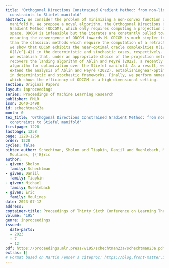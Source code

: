 ```yaml
---
title: 'Orthogonal Directions Constrained Gradient Method: from non-linear equality
  constraints to Stiefel manifold'
abstract: We consider the problem of minimizing a non-convex function over a smooth
  manifold M. We propose a novel algorithm, the Orthogonal Directions Constrained
  Gradient Method (ODCGM), which only requires computing a projection onto a vector
  space. ODCGM is infeasible but the iterates are constantly pulled towards the manifold,
  ensuring the convergence of ODCGM towards M. ODCGM is much simpler to implement
  than the classical methods which require the computation of a retraction. Moreover,
  we show that ODCGM exhibits the near-optimal oracle complexities O(1/ε^{-2}) and
  O(1/ε^{-4}) in the deterministic and stochastic cases, respectively. Furthermore,
  we establish that, under an appropriate choice of the projection metric, our method
  recovers the landing algorithm of Ablin and Peyré (2022), a recently introduced
  algorithm for optimization over the Stiefel manifold. As a result, we significantly
  extend the analysis of Ablin and Peyré (2022), establishingnear-optimal rates both
  in deterministic and stochastic frameworks. Finally, we perform numerical experiments,
  which shows the efficiency of ODCGM in a high-dimensional setting.
section: Original Papers
layout: inproceedings
series: Proceedings of Machine Learning Research
publisher: PMLR
issn: 2640-3498
id: schechtman23a
month: 0
tex_title: 'Orthogonal Directions Constrained Gradient Method: from non-linear equality
  constraints to Stiefel manifold'
firstpage: 1228
lastpage: 1258
page: 1228-1258
order: 1228
cycles: false
bibtex_author: Schechtman, Sholom and Tiapkin, Daniil and Muehlebach, Michael and
  Moulines, {\'E}ric
author:
- given: Sholom
  family: Schechtman
- given: Daniil
  family: Tiapkin
- given: Michael
  family: Muehlebach
- given: Éric
  family: Moulines
date: 2023-07-12
address: 
container-title: Proceedings of Thirty Sixth Conference on Learning Theory
volume: '195'
genre: inproceedings
issued:
  date-parts:
  - 2023
  - 7
  - 12
pdf: https://proceedings.mlr.press/v195/schechtman23a/schechtman23a.pdf
extras: []
# Format based on Martin Fenner's citeproc: https://blog.front-matter.io/posts/citeproc-yaml-for-bibliographies/
---
```

